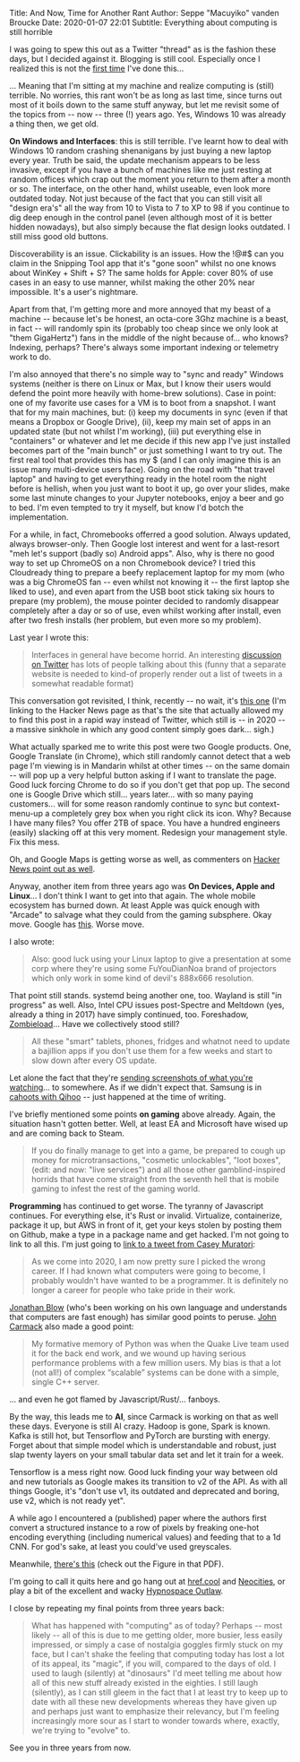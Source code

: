 Title: And Now, Time for Another Rant
Author: Seppe "Macuyiko" vanden Broucke
Date: 2020-01-07 22:01
Subtitle: Everything about computing is still horrible

I was going to spew this out as a Twitter "thread" as is the fashion these days, but I decided against it. Blogging is still cool. Especially once I realized this is not the [first time](|filename|/2017/2017_11_rant.md) I've done this...

... Meaning that I'm sitting at my machine and realize computing is (still) terrible. No worries, this rant won't be as long as last time, since turns out most of it boils down to the same stuff anyway, but let me revisit some of the topics from -- now -- three (!) years ago. Yes, Windows 10 was already a thing then, we get old.

**On Windows and Interfaces**: this is still terrible. I've learnt how to deal with Windows 10 random crashing shenanigans by just buying a new laptop every year. Truth be said, the update mechanism appears to be less invasive, except if you have a bunch of machines like me just resting at random offices which crap out the moment you return to them after a month or so. The interface, on the other hand, whilst useable, even look more outdated today. Not just because of the fact that you can still visit all "design era's" all the way from 10 to Vista to 7 to XP to 98 if you continue to dig deep enough in the control panel (even although most of it is better hidden nowadays), but also simply because the flat design looks outdated. I still miss good old buttons.

Discoverability is an issue. Clickability is an issues. How the !@#$ can you claim in the Snipping Tool app that it's "gone soon" whilst no one knows about WinKey + Shift + S? The same holds for Apple: cover 80% of use cases in an easy to use manner, whilst making the other 20% near impossible. It's a user's nightmare.

Apart from that, I'm getting more and more annoyed that my beast of a machine -- because let's be honest, an octa-core 3Ghz machine is a beast, in fact -- will randomly spin its (probably too cheap since we only look at "them GigaHertz") fans in the middle of the night because of... who knows? Indexing, perhaps? There's always some important indexing or telemetry work to do.

I'm also annoyed that there's no simple way to "sync and ready" Windows systems (neither is there on Linux or Max, but I know their users would defend the point more heavily with home-brew solutions). Case in point: one of my favorite use cases for a VM is to boot from a snapshot. I want that for my main machines, but: (i) keep my documents in sync (even if that means a Dropbox or Google Drive), (ii), keep my main set of apps in an updated state (but not whilst I'm working), (iii) put everything else in "containers" or whatever and let me decide if this new app I've just installed becomes part of the "main bunch" or just something I want to try out. The first real tool that provides this has my $ (and I can only imagine this is an issue many multi-device users face). Going on the road with "that travel laptop" and having to get everything ready in the hotel room the night before is hellish, when you just want to boot it up, go over your slides, make some last minute changes to your Jupyter notebooks, enjoy a beer and go to bed. I'm even tempted to try it myself, but know I'd botch the implementation.

For a while, in fact, Chromebooks offerred a good solution. Always updated, always browser-only. Then Google lost interest and went for a last-resort "meh let's support (badly so) Android apps". Also, why is there no good way to set up ChromeOS on a non Chromebook device? I tried this Cloudready thing to prepare a beefy replacement laptop for my mom (who was a big ChromeOS fan -- even whilst not knowing it -- the first laptop she liked to use), and even apart from the USB boot stick taking six hours to prepare (my problem), the mouse pointer decided to randomly disappear completely after a day or so of use, even whilst working after install, even after two fresh installs (her problem, but even more so my problem).

Last year I wrote this:

> Interfaces in general have become horrid. An interesting [discussion on Twitter](https://tttthreads.com/thread/927593460642615296) has lots
> of people talking about this (funny that a separate website is needed to kind-of properly render out a list of tweets in a somewhat 
> readable format)

This conversation got revisited, I think, recently -- no wait, it's [this one](https://news.ycombinator.com/item?id=21835417) (I'm linking to the Hacker News page as that's the site that actually allowed my to find this post in a rapid way instead of Twitter, which still is -- in 2020 -- a massive sinkhole in which any good content simply goes dark... sigh.)

What actually sparked me to write this post were two Google products. One, Google Translate (in Chrome), which still randomly cannot detect that a web page I'm viewing is in Mandarin whilst at other times -- on the same domain -- will pop up a very helpful button asking if I want to translate the page. Good luck forcing Chrome to do so if you don't get that pop up. The second one is Google Drive which still... years later... with so many paying customers... will for some reason randomly continue to sync but context-menu-up a completely grey box when you right click its icon. Why? Because I have many files? You offer 2TB of space. You have a hundred engineers (easily) slacking off at this very moment. Redesign your management style. Fix this mess.

Oh, and Google Maps is getting worse as well, as commenters on [Hacker News point out as well](https://news.ycombinator.com/item?id=21782101).

Anyway, another item from three years ago was **On Devices, Apple and Linux**... I don't think I want to get into that again. The whole mobile ecosystem has burned down. At least Apple was quick enough with "Arcade" to salvage what they could from the gaming subsphere. Okay move. Google has [this](https://www.theverge.com/2019/11/4/20948098/google-play-pass-rewards-program-points-us-apple-app-store-arcade). Worse move.

I also wrote:

> Also: good luck using your Linux laptop to give a presentation at some corp where they're using some FuYouDianNoa brand of projectors which only work in some kind of devil's 888x666 resolution.

That point still stands. systemd being another one, too. Wayland is still "in progress" as well. Also, Intel CPU issues post-Spectre and Meltdown (yes, already a thing in 2017) have simply continued, too. Foreshadow, [Zombieload](https://techcrunch.com/2019/05/14/zombieload-flaw-intel-processors/)... Have we collectively stood still?

> All these "smart" tablets, phones, fridges and whatnot need to update a bajillion apps if you don't use them for a few weeks and start to slow down after every OS update.

Let alone the fact that they're [sending screenshots of what you're watching](https://www.washingtonpost.com/technology/2019/09/18/you-watch-tv-your-tv-watches-back/)... to somewhere. As if we didn't expect that. Samsung is in [cahoots with Qihoo](https://android.gadgethacks.com/how-to/prevent-samsungs-shady-360-storage-cleaner-from-phoning-home-china-0225941/) -- just happened at the time of writing. 

I've briefly mentioned some points **on gaming** above already. Again, the situation hasn't gotten better. Well, at least EA and Microsoft have wised up and are coming back to Steam.

> If you do finally manage to get into a game, be prepared to cough up money for microtransactions, "cosmetic unlockables", "loot boxes", (edit: and now: "live services") and all those other gamblind-inspired horrids that have come straight from the seventh hell that is mobile gaming to infest the rest of the gaming world.

**Programming** has continued to get worse. The tyranny of Javascript continues. For everything else, it's Rust or invalid. Virtualize, containerize, package it up, but AWS in front of it, get your keys stolen by posting them on Github, make a type in a package name and get hacked. I'm not going to link to all this. I'm just going to [link to a tweet from Casey Muratori](https://twitter.com/cmuratori/status/1213202388598714368):

> As we come into 2020, I am now pretty sure I picked the wrong career. If I had known what computers were going to become, I probably wouldn't have wanted to be a programmer. It is definitely no longer a career for people who take pride in their work.

[Jonathan Blow](https://twitter.com/Jonathan_Blow) (who's been working on his own language and understands that computers are fast enough) has similar good points to peruse. [John Carmack](https://twitter.com/ID_AA_Carmack/status/1210997702152069120) also made a good point:

> My formative memory of Python was when the Quake Live team used it for the back end work, and we wound up having serious performance problems with a few million users. My bias is that a lot (not all!) of complex “scalable” systems can be done with a simple, single C++ server.

... and even he got flamed by Javascript/Rust/... fanboys.

By the way, this leads me to **AI**, since Carmack is working on that as well these days. Everyone is still AI crazy. Hadoop is gone, Spark is known. Kafka is still hot, but Tensorflow and PyTorch are bursting with energy. Forget about that simple model which is understandable and robust, just slap twenty layers on your small tabular data set and let it train for a week.

Tensorflow is a mess right now. Good luck finding your way between old and new tutorials as Google makes its transition to v2 of the API. As with all things Google, it's "don't use v1, its outdated and deprecated and boring, use v2, which is not ready yet".

A while ago I encountered a (published) paper where the authors first convert a structured instance to a row of pixels by freaking one-hot encoding everything (including numerical values) and feeding that to a 1d CNN. For god's sake, at least you could've used greyscales.

Meanwhile, [there's this](https://arxiv.org/pdf/1910.11015.pdf) (check out the Figure in that PDF).

I'm going to call it quits here and go hang out at [href.cool](https://href.cool/) and [Neocities](https://neocities.org/), or play a bit of the excellent and wacky [Hypnospace Outlaw](https://store.steampowered.com/app/844590/Hypnospace_Outlaw/).

I close by repeating my final points from three years back:

> What has happened with "computing" as of today? Perhaps -- most likely -- all of this is due to me getting older, more busier, less easily impressed, or simply a case of nostalgia goggles firmly stuck on my face, but I can't shake the feeling that computing today has lost a lot of its appeal, its "magic", if you will, compared to the days of old.
> I used to laugh (silently) at "dinosaurs" I'd meet telling me about how all of this new stuff already existed in the eighties. I still laugh (silently), as I can still gleem in the fact that I at least try to keep up to date with all these new developments whereas they have given up and perhaps just want to emphasize their relevancy, but I'm feeling increasingly more sour as I start to wonder towards where, exactly, we're trying to "evolve" to.

See you in three years from now.